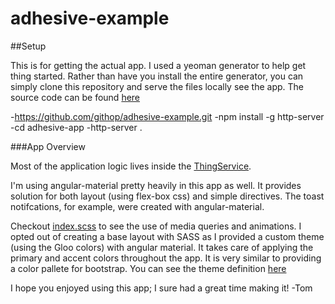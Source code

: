 # adhesive-example

##Setup 

This is for getting the actual app. I used a yeoman generator to help get thing started. Rather than have you install the entire generator, you can simply clone this repository and serve the files locally see the app. The source code can be found [here](https://github.com/githop/adhesive-app)

  -https://github.com/githop/adhesive-example.git
  -npm install -g http-server
  -cd adhesive-app
  -http-server .


###App Overview

Most of the application logic lives inside the [ThingService](https://github.com/githop/adhesive-app/blob/master/src/app/components/thingService/thing.service.js). 

I'm using angular-material pretty heavily in this app as well. It provides solution for both layout (using flex-box css) and simple directives. The toast notifcations, for example, were created with angular-material. 

Checkout [index.scss](https://github.com/githop/adhesive-app/blob/master/src/app/index.scss) to see the use of media queries and animations. I opted out of creating a base layout with SASS as I provided a custom theme (using the Gloo colors) with angular material. It takes care of applying the primary and accent colors throughout the app. It is very similar to providing a color pallete for bootstrap. You can see the theme definition [here](https://github.com/githop/adhesive-app/blob/master/src/app/index.module.js)

I hope you enjoyed using this app; I sure had a great time making it!
-Tom




